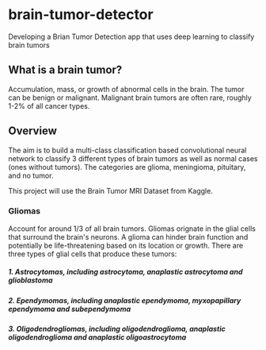 # brain-tumor-detector
Developing a Brian Tumor Detection app that uses deep learning to classify brain tumors


## What is a brain tumor?
Accumulation, mass, or growth of abnormal cells in the brain. The tumor can be benign or malignant. Malignant brain tumors are often rare, roughly 1-2% of all cancer types. 

## Overview 
The aim is to build a multi-class classification based convolutional neural network to classify 3 different types of brain tumors as well as normal cases (ones without tumors).
The categories are glioma, meningioma, pituitary, and no tumor. 

This project will use the Brain Tumor MRI Dataset from Kaggle.

### Gliomas
Account for around 1/3 of all brain tumors. Gliomas orignate in the glial cells that surround the brain's neurons. A glioma can hinder brain function and potentially be life-threatening based on its location or growth. There are three types of glial cells that produce these tumors:

##### 1. Astrocytomas, including astrocytoma, anaplastic astrocytoma and glioblastoma
##### 2. Ependymomas, including anaplastic ependymoma, myxopapillary ependymoma and subependymoma
##### 3. Oligodendrogliomas, including oligodendroglioma, anaplastic oligodendroglioma and anaplastic oligoastrocytoma


